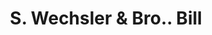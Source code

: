 ---
doi: 10.7916/D893257T
date_other: '1870'
date_other_textual: 1870-1879
form: printed ephemera
genre:
- Invoices
name:
- S. Wechsler & Bro.
object_in_context_url: https://biggert.cul.columbia.edu/items/view/ave_biggert_00864
subject_hierarchical_geographic:
- New York, New York, United States
subject_name:
- S. Wechsler & Bro.
title: S. Wechsler & Bro.. Bill
sort_title: S. Wechsler & Bro.. Bill
call_number: ave_biggert_00864
coordinates:
- 40.69277777777778,-73.99027777777778
pid: ave_biggert_00864
identifiers: ave_biggert_00864
canvas_id: ldpd:396136
permalink: "/items/ave_biggert_00864/"
layout: iiif-image-page
---